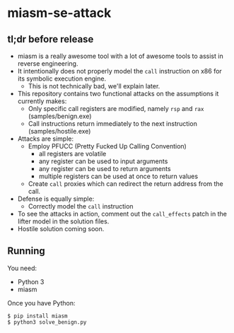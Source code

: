 # miasm-se-attack
## tl;dr before release
* miasm is a really awesome tool with a lot of awesome tools to assist in reverse engineering.
* It intentionally does not properly model the `call` instruction on x86 for its symbolic execution engine.
  * This is not technically bad, we'll explain later.
* This repository contains two functional attacks on the assumptions it currently makes:
  * Only specific call registers are modified, namely `rsp` and `rax` (samples/benign.exe)
  * Call instructions return immediately to the next instruction (samples/hostile.exe)
* Attacks are simple:
  * Employ PFUCC (Pretty Fucked Up Calling Convention)
    * all registers are volatile
    * any register can be used to input arguments
    * any register can be used to return arguments
    * multiple registers can be used at once to return values
  * Create `call` proxies which can redirect the return address from the call.
* Defense is equally simple:
  * Correctly model the `call` instruction
* To see the attacks in action, comment out the `call_effects` patch in the lifter model in the solution files.
* Hostile solution coming soon.

## Running
You need:
* Python 3
* miasm

Once you have Python:
```
$ pip install miasm
$ python3 solve_benign.py
```
